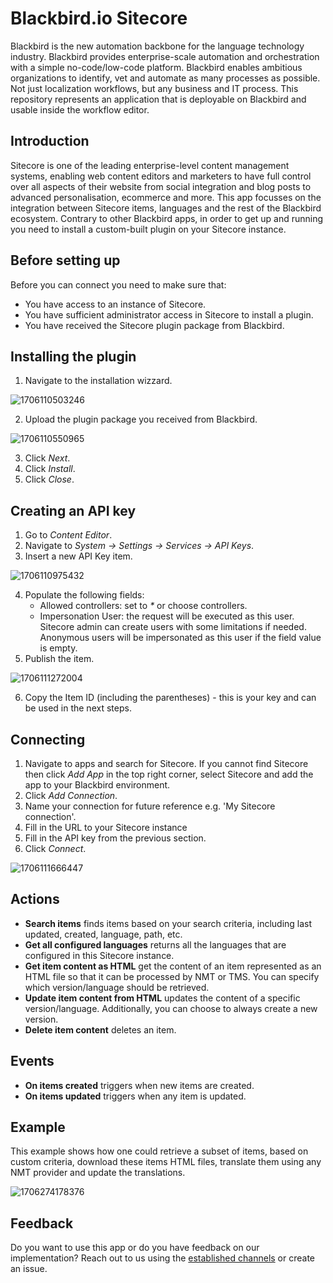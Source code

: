 # Blackbird.io Sitecore

Blackbird is the new automation backbone for the language technology industry. Blackbird provides enterprise-scale automation and orchestration with a simple no-code/low-code platform. Blackbird enables ambitious organizations to identify, vet and automate as many processes as possible. Not just localization workflows, but any business and IT process. This repository represents an application that is deployable on Blackbird and usable inside the workflow editor.

## Introduction

<!-- begin docs -->

Sitecore is one of the leading enterprise-level content management systems, enabling web content editors and marketers to have full control over all aspects of their website from social integration and blog posts to advanced personalisation, ecommerce and more. This app focusses on the integration between Sitecore items, languages and the rest of the Blackbird ecosystem. Contrary to other Blackbird apps, in order to get up and running you need to install a custom-built plugin on your Sitecore instance.

## Before setting up

Before you can connect you need to make sure that:

- You have access to an instance of Sitecore.
- You have sufficient administrator access in Sitecore to install a plugin.
- You have received the Sitecore plugin package from Blackbird.

## Installing the plugin

1. Navigate to the installation wizzard.

![1706110503246](image/README/1706110503246.png)

2. Upload the plugin package you received from Blackbird.

![1706110550965](image/README/1706110550965.png)

3. Click _Next_.
4. Click _Install_.
5. Click _Close_.

## Creating an API key

1. Go to _Content Editor_.
2. Navigate to _System -> Settings -> Services -> API Keys_.
3. Insert a new API Key item.

![1706110975432](image/README/1706110975432.png)

4. Populate the following fields:
   - Allowed controllers: set to _\*_ or choose controllers.
   - Impersonation User: the request will be executed as this user. Sitecore admin can create users with some limitations if needed. Anonymous users will be impersonated as this user if the field value is empty.
5. Publish the item.

![1706111272004](image/README/1706111272004.png)

6. Copy the Item ID (including the parentheses) - this is your key and can be used in the next steps.

## Connecting

1. Navigate to apps and search for Sitecore. If you cannot find Sitecore then click _Add App_ in the top right corner, select Sitecore and add the app to your Blackbird environment.
2. Click _Add Connection_.
3. Name your connection for future reference e.g. 'My Sitecore connection'.
4. Fill in the URL to your Sitecore instance
5. Fill in the API key from the previous section.
6. Click _Connect_.

![1706111666447](image/README/1706111666447.png)

## Actions

- **Search items** finds items based on your search criteria, including last updated, created, language, path, etc.
- **Get all configured languages** returns all the languages that are configured in this Sitecore instance.
- **Get item content as HTML** get the content of an item represented as an HTML file so that it can be processed by NMT or TMS. You can specify which version/language should be retrieved.
- **Update item content from HTML** updates the content of a specific version/language. Additionally, you can choose to always create a new version.
- **Delete item content** deletes an item.

## Events

- **On items created** triggers when new items are created.
- **On items updated** triggers when any item is updated.

## Example

This example shows how one could retrieve a subset of items, based on custom criteria, download these items HTML files, translate them using any NMT provider and update the translations.

![1706274178376](image/README/1706274178376.png)

## Feedback

Do you want to use this app or do you have feedback on our implementation? Reach out to us using the [established channels](https://www.blackbird.io/) or create an issue.

<!-- end docs -->
